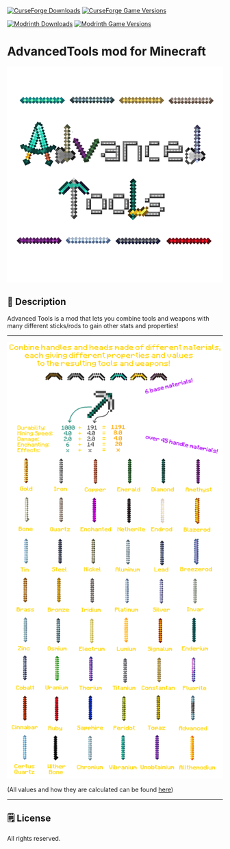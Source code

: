 [![CurseForge Downloads](https://cf.way2muchnoise.eu/247091.svg?badge_style=for_the_badge)][cf_mod] [![CurseForge Game Versions](https://cf.way2muchnoise.eu/versions/247091.svg?badge_style=for_the_badge)][cf_mod]

[![Modrinth Downloads](https://img.shields.io/modrinth/dt/e4rqAMfN?label=Modrinth&logo=modrinth&style=for-the-badge)][mr_mod] [![Modrinth Game Versions](https://img.shields.io/modrinth/game-versions/e4rqAMfN?label=Available%20for&logo=modrinth&style=for-the-badge)][mr_mod]

# AdvancedTools mod for Minecraft

![Logo](https://github.com/XxRexRaptorxX/AdvancedSticks/blob/master/src/main/resources/logo.png?raw=true)

## 📖 Description

Advanced Tools is a mod that lets you combine tools and weapons with many different sticks/rods to gain other stats and properties!

-----

![review picture](https://github.com/XxRexRaptorxX/AdvancedSticks/blob/master/src/main/resources/review.png?raw=true)

(All values and how they are calculated can be found [here](https://github.com/XxRexRaptorxX/AdvancedSticks/blob/master/src/main/java/xxrexraptorxx/advancedsticks/utils/ToolMaterials.java))

-----

## 🗒️ License

All rights reserved.

[cf_mod]: https://www.curseforge.com/minecraft/mc-mods/advanced-sticks

[mr_mod]: https://modrinth.com/mod/advanced-sticks
